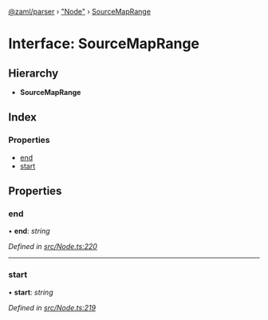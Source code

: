 [@zaml/parser](../README.md) › ["Node"](../modules/_node_.md) › [SourceMapRange](_node_.sourcemaprange.md)

# Interface: SourceMapRange

## Hierarchy

* **SourceMapRange**

## Index

### Properties

* [end](_node_.sourcemaprange.md#end)
* [start](_node_.sourcemaprange.md#start)

## Properties

###  end

• **end**: *string*

*Defined in [src/Node.ts:220](https://github.com/nexushubs/zaml-lang/blob/ee5fea7/packages/zaml-parser/src/Node.ts#L220)*

___

###  start

• **start**: *string*

*Defined in [src/Node.ts:219](https://github.com/nexushubs/zaml-lang/blob/ee5fea7/packages/zaml-parser/src/Node.ts#L219)*
